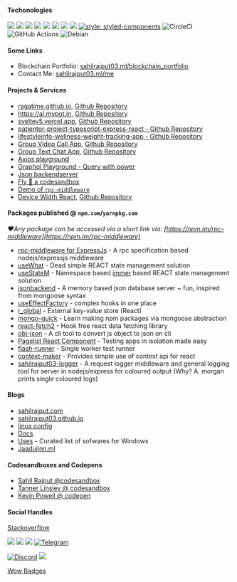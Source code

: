 #### Techonologies
<img src="https://img.shields.io/badge/react%20-%2320232a.svg?&style=for-the-badge&logo=react&logoColor=%2361DAFB"/> <img src="https://img.shields.io/badge/react_native%20-%2320232a.svg?&style=for-the-badge&logo=react&logoColor=%2361DAFB"/>
<img src="https://img.shields.io/badge/express.js%20-%23404d59.svg?&style=for-the-badge"/>
<img src="https://img.shields.io/badge/material%20ui%20-%230081CB.svg?&style=for-the-badge&logo=material-ui&logoColor=white"/>
<img src="https://img.shields.io/badge/git%20-%23F05033.svg?&style=for-the-badge&logo=git&logoColor=white"/>
<img src="https://img.shields.io/badge/vercel%20-%23000000.svg?&style=for-the-badge&logo=vercel&logoColor=white"/>
<img src ="https://img.shields.io/badge/MongoDB-%234ea94b.svg?&style=for-the-badge&logo=mongodb&logoColor=white"/>
<img src="https://img.shields.io/badge/docker%20-%230db7ed.svg?&style=for-the-badge&logo=docker&logoColor=white"/> [![style: styled-components](https://img.shields.io/badge/style-%F0%9F%92%85%20styled--components-orange.svg?colorB=daa357&colorA=db748e)](https://github.com/styled-components/styled-components)
<img alt="CircleCI" src="https://img.shields.io/badge/CIRCLECI%20-%23161616.svg?&style=for-the-badge&logo=circleci&logoColor=white"/>
<img alt="GitHub Actions" src="https://img.shields.io/badge/github%20actions%20-%232671E5.svg?&style=for-the-badge&logo=github%20actions&logoColor=white"/>
<img alt="Debian" src="https://img.shields.io/badge/Debian-D70A53?style=for-the-badge&logo=debian&logoColor=white" />

#### Some Links

- Blockchain Portfolio: <a href="https://sahilrajput03.ml/blockchain_portfolio" target="_blank">sahilrajput03.ml/blockchain_portfolio</a>
- Contact Me: <a href="https://sahilrajput03.ml/me/" target="_blank">sahilrajput03.ml/me</a>

#### Projects & Services

- <a href="https://ragatime.github.io" target="_blank">ragatime.github.io</a>, <a href="https://github.com/ragatime/ragatime.github.io/" target="_blank">Github Repository</a>
- <a href="https://ai.mypot.in" target="_blank">https://ai.mypot.in</a>, <a href="https://github.com/sahilrajput03/learn-svelte/tree/main/new-ai-sdk" target="_blank">Github Repository</a>
- <a href="https://sveltev5.vercel.app" target="_blank">sveltev5.vercel.app</a>, <a href="https://github.com/sahilrajput03/learn-svelte" target="_blank">Github Repository</a>
- <a href="https://github.com/sahilrajput03/patientor-project-typescript-express-react" target="_blank">patientor-project-typescript-express-react - Github Repository</a>
- <a href="https://github.com/sahilrajput03/lifestyleinfo-wellness-weight-tracking-app" target="_blank">lifestyleinfo-wellness-weight-tracking-app - Github Repository</a>
- <a href="https://letsjoin.ml/" target="_blank">Group Video Call App</a>, <a href="https://github.com/sahilrajput03/video-chat-app-webrtc" target="_blank">Github Repository</a>
- <a href="https://elegant-chat-app.herokuapp.com" target="_blank">Group Text Chat App</a>, <a href="https://github.com/sahilrajput03/learn-websockets/tree/main/helloworld-socket.io/chat-app" target="_blank">Github Repository</a>
- <a href="http://axiosplayground.ml" target="_blank">Axios playground</a>
- <a href="https://abstraction.ml" target="_blank">Graphql Playground - Query with power</a>
- <a href="https://jsonbackendserver.herokuapp.com" target="_blank">Json backendserver</a>
- <a href="https://flycodesandbox.netlify.app" target="_blank">Fly 🚀︎ a codesandbox</a>
- <a href="https://rpc-demo.herokuapp.com/" target="_blank">Demo of `rpc-middleware`</a>
- <a href="https://device-width-react.vercel.app/" target="_blank">Device Width React</a>, <a href="https://github.com/sahilrajput03/device-width-react" target="_blank">Github Repository</a>

#### Packages published @ `npm.com`/`yarnpkg.com`

*❤️Any package can be accessed via a short link via: [https://npm.im/rpc-middleware](https://npm.im/rpc-middleware)*

- <a href="https://www.npmjs.com/package/rpc-middleware" target="_blank">rpc-middleware for ExpressJs</a> - A rpc specification based nodejs/expressjs middleware
- <a href="https://www.npmjs.com/package/usewhat" target="_blank">useWhat</a> - Dead simple REACT state management solution
- <a href="https://www.npmjs.com/package/usestatem" target="_blank">useStateM</a> - Namespace based [immer](https://immerjs.github.io/immer/) based REACT state management solution
- <a href="https://www.npmjs.com/package/jsonbackend" target="_blank">jsonbackend</a> - A memory based json database server ~ fun, inspired from mongoose syntax
- <a href="https://www.npmjs.com/package/useeffect-factory" target="_blank">useEffectFactory</a> - complex hooks in one place
- <a href="http://www.npmjs.org/package/r_global" target="_blank">r_global</a> - External key-value store (React)
- <a href="https://www.npmjs.com/package/mongo-quick" target="_blank">mongo-quick</a> - Learn making npm packages via mongoose abstraction
- <a href="https://www.npmjs.com/package/react-fetch2" target="_blank">react-fetch2</a> - Hook free react data fetching library
- <a href="https://www.npmjs.com/package/obj-json" target="_blank">obj-json</a> - A cli tool to convert js object to json on cli
- <a href="https://www.npmjs.com/package/pagelist-react" target="_blank">Pagelist React Component</a> - Testing apps in isolation made easy
- <a href="https://www.npmjs.com/package/flash-runner" target="_blank">flash-runner</a> - Single worker test runner
- <a href="https://www.npmjs.com/package/context-maker" target="_blank">context-maker</a> - Provides simple use of context api for react
- <a href="https://www.npmjs.com/package/sahilrajput03-logger" target="_blank">sahilrajput03-logger</a> - A request logger middleware and general logging tool for server in nodejs/express for coloured output (Why? A. morgan prints single coloured logs)


#### Blogs

- <a href="https://sahilrajput.com" target="_blank">sahilrajput.com</a>
- <a href="https://sahilrajput03.github.io/" target="_blank">sahilrajput03.github.io</a>
- <a href="https://github.com/sahilrajput03/config/" target="_blank">linux config</a>
- <a href="https://sahilrajput03.github.io/docs" target="_blank">Docs</a>
- <a href="https://sahilrajput03.github.io/uses" target="_blank">Uses</a> - Curated list of sofwares for Windows
- <a href="https://jaadujinn.ml" target="_blank">Jaadujinn.ml</a>

#### Codesandboxes and Codepens

- <a href="https://codesandbox.io/u/sahilrajput03" target="_blank">Sahil Rajput @codesandbox</a>
- <a href="https://codesandbox.io/u/tannerlinsley/sandboxes" target="_blank">Tanner Linsley @ codesandbox</a>
- <a href="https://codepen.io/kevinpowell" target="_blank">Kevin Powell @ codepen</a>

#### Social Handles

[Stackoverflow](https://stackoverflow.com/users/10012446/sahil-rajput)

<a href="https://www.linkedin.com/in/sahilrajput03/" target="_blank"><img src="https://img.shields.io/badge/linkedin%20-%230077B5.svg?&style=for-the-badge&logo=linkedin&logoColor=white"/></a>
<a href="https://twitter.com/freakstarrocks" target="_blank"><img src="https://img.shields.io/badge/@freakstarrocks%20-%231DA1F2.svg?&style=for-the-badge&logo=Twitter&logoColor=white"/></a>
<a href="https://github.com/sahilrajput03" target="_blank"><img src="https://img.shields.io/badge/github%20-%23121011.svg?&style=for-the-badge&logo=github&logoColor=white"/></a>
<a href="https://t.me/sahilrajput03" target="_blank"><img alt="Telegram" src="https://img.shields.io/badge/Telegram-2CA5E0?style=for-the-badge&logo=telegram&logoColor=white" /></a>

<a href="#" target="_blank"><img alt="Discord" src="https://img.shields.io/badge/sahilrajput03%234631%20-%237289DA.svg?&style=for-the-badge&logo=discord&logoColor=white" /></a>
<a href="https://www.youtube.com/user/sahilrajputfreakstar/playlists" target="_blank"><img src="https://img.shields.io/badge/sahilrajputfreakstar%20-%23FF0000.svg?&style=for-the-badge&logo=YouTube&logoColor=white"/> </a>

<a href="https://github.com/Ileriayo/markdown-badges" target="_blank">Wow Badges</a>
